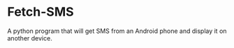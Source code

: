 # Fetch-SMS
A python program that will get SMS from an Android phone and display it on another device.
